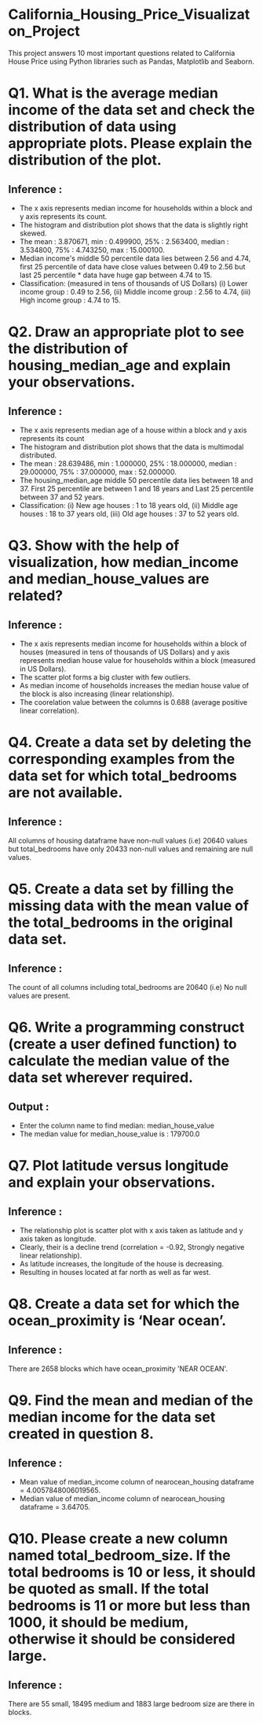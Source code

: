 # California_Housing_Price_Visualizaton_Project
This project answers 10 most important questions related to California House Price using Python libraries such as Pandas, Matplotlib and Seaborn.

# Q1. What is the average median income of the data set and check the distribution of data using appropriate plots. Please explain the distribution of the plot.
## Inference :
* The x axis represents median income for households within a block and y axis represents its count.
* The histogram and distribution plot shows that the data is slightly right skewed.
* The mean : 3.870671, min : 0.499900, 25% : 2.563400, median : 3.534800, 75% : 4.743250, max : 15.000100.
* Median income's middle 50 percentile data lies between 2.56 and 4.74, first 25 percentile of data have close values between 0.49 to 2.56 but last 25 percentile * data have huge gap between 4.74 to 15.
* Classification: (measured in tens of thousands of US Dollars) (i) Lower income group : 0.49 to 2.56, (ii) Middle income group : 2.56 to 4.74, (iii) High income group : 4.74 to 15.
# Q2. Draw an appropriate plot to see the distribution of housing_median_age and explain your observations.
## Inference :
* The x axis represents median age of a house within a block and y axis represents its count
* The histogram and distribution plot shows that the data is multimodal distributed.
* The mean : 28.639486, min : 1.000000, 25% : 18.000000, median : 29.000000, 75% : 37.000000, max : 52.000000.
* The housing_median_age middle 50 percentile data lies between 18 and 37. First 25 percentile are between 1 and 18 years and Last 25 percentile between 37 and 52 years.
* Classification: (i) New age houses : 1 to 18 years old, (ii) Middle age houses : 18 to 37 years old, (iii) Old age houses : 37 to 52 years old.
# Q3. Show with the help of visualization, how median_income and median_house_values are related?
## Inference :
* The x axis represents median income for households within a block of houses (measured in tens of thousands of US Dollars) and y axis represents median house value for households within a block (measured in US Dollars).
* The scatter plot forms a big cluster with few outliers.
* As median income of households increases the median house value of the block is also increasing (linear relationship).
* The coorelation value between the columns is 0.688 (average positive linear correlation).
# Q4. Create a data set by deleting the corresponding examples from the data set for which total_bedrooms are not available.
## Inference :
All columns of housing dataframe have non-null values (i.e) 20640 values but total_bedrooms have only 20433 non-null values and remaining are null values.

# Q5. Create a data set by filling the missing data with the mean value of the total_bedrooms in the original data set.
## Inference :
The count of all columns including total_bedrooms are 20640 (i.e) No null values are present.

# Q6. Write a programming construct (create a user defined function) to calculate the median value of the data set wherever required.
## Output :
* Enter the column name to find median: median_house_value
* The median value for median_house_value is : 179700.0
# Q7. Plot latitude versus longitude and explain your observations.
## Inference :
* The relationship plot is scatter plot with x axis taken as latitude and y axis taken as longitude.
* Clearly, their is a decline trend (correlation = -0.92, Strongly negative linear relationship).
* As latitude increases, the longitude of the house is decreasing.
* Resulting in houses located at far north as well as far west.
# Q8. Create a data set for which the ocean_proximity is ‘Near ocean’.
## Inference :
There are 2658 blocks which have ocean_proximity 'NEAR OCEAN'.

# Q9. Find the mean and median of the median income for the data set created in question 8.
## Inference :
* Mean value of median_income column of nearocean_housing dataframe = 4.0057848006019565.
* Median value of median_income column of nearocean_housing dataframe = 3.64705.
# Q10. Please create a new column named total_bedroom_size. If the total bedrooms is 10 or less, it should be quoted as small. If the total bedrooms is 11 or more but less than 1000, it should be medium, otherwise it should be considered large.
## Inference :
There are 55 small, 18495 medium and 1883 large bedroom size are there in blocks.

